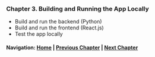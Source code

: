 ### Chapter 3. Building and Running the App Locally

- Build and run the backend (Python)
- Build and run the frontend (React.js)
- Test the app locally

#### Navigation: [Home](../../workshop.md) | [Previous Chapter](../chapter_02/README.md) | [Next Chapter](../chapter_04/README.md)